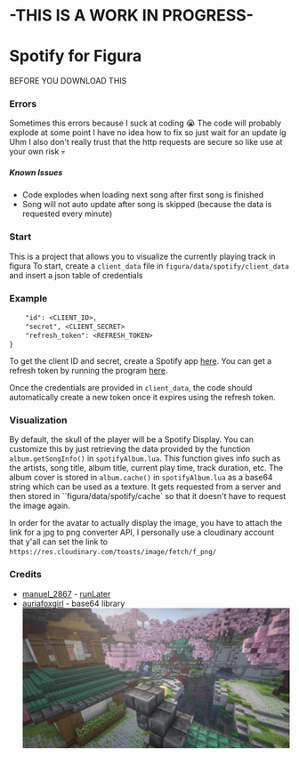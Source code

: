 # -THIS IS A WORK IN PROGRESS-

# Spotify for Figura
BEFORE YOU DOWNLOAD THIS
### Errors
Sometimes this errors because I suck at coding :sob:
The code will probably explode at some point
I have no idea how to fix so just wait for an update ig
Uhm I also don't really trust that the http requests are secure so like use at your own risk :skull:
##### Known Issues
* Code explodes when loading next song after first song is finished
* Song will not auto update after song is skipped (because the data is requested every minute)
### Start

This is a project that allows you to visualize the currently playing track in figura
To start, create a `client_data` file in `figura/data/spotify/client_data` and insert a json table of credentials

### Example
```{
    "id": <CLIENT_ID>,
    "secret", <CLIENT_SECRET>
    "refresh_token": <REFRESH_TOKEN>
}
```
To get the client ID and secret, create a Spotify app [here](https://developer.spotify.com/dashboard).
You can get a refresh token by running the program [here](https://github.com/spotify/web-api-examples/tree/master/authorization/authorization_code).



Once the credentials are provided in `client_data`, the code should automatically create a new token once it expires using the refresh token.

### Visualization
By default, the skull of the player will be a Spotify Display. You can customize this by just retrieving the data provided by the function `album.getSongInfo()` in `spotifyAlbum.lua`. This function gives info such as the artists, song title, album title, current play time, track duration, etc.
The album cover is stored in `album.cache()` in `spotifyAlbum.lua` as a base64 string which can be used as a texture. It gets requested from a server and then stored in ``figura/data/spotify/cache` so that it doesn't have to request the image again.

In order for the avatar to actually display the image, you have to attach the link for a jpg to png converter API, I personally use a cloudinary account that y'all can set the link to `https://res.cloudinary.com/toasts/image/fetch/f_png/`

### Credits
* [manuel_2867](https://github.com/Manuel-3) - [runLater](https://github.com/Manuel-3/figura-scripts/blob/a598b44bdbed7877f1440d106d91ef1e194bc635/src/runLater/runLater.lua)
* [auriafoxgirl](https://github.com/auriafoxgirl) - base64 library
![Spotify Display in-game](image.png)